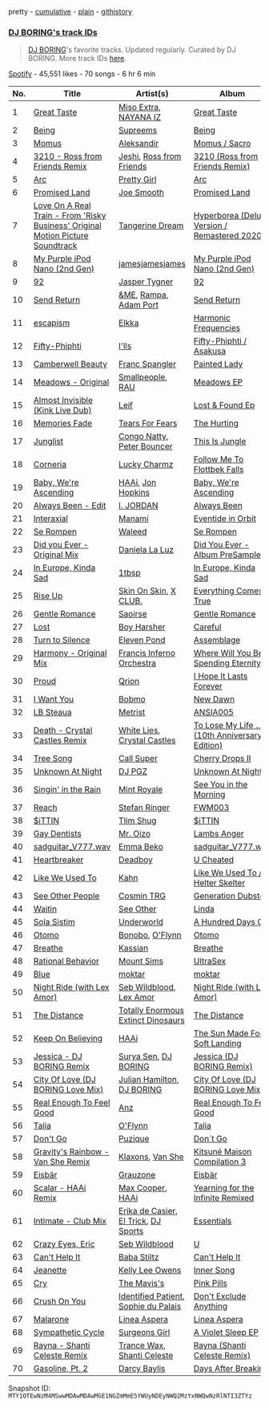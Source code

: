 pretty - [cumulative](/playlists/cumulative/37i9dQZF1DX00RdhV73Dbe.md) - [plain](/playlists/plain/37i9dQZF1DX00RdhV73Dbe) - [githistory](https://github.githistory.xyz/mackorone/spotify-playlist-archive/blob/main/playlists/plain/37i9dQZF1DX00RdhV73Dbe)

### [DJ BORING's track IDs](https://open.spotify.com/playlist/37i9dQZF1DX00RdhV73Dbe)

> <a href="spotify:artist:3MkIU5jhXTMK9pYQTRVI6p">DJ BORING</a>'s favorite tracks\. Updated regularly\. Curated by DJ BORING\. More track IDs <a href="spotify:genre:track\_id">here</a>.

[Spotify](https://open.spotify.com/user/spotify) - 45,551 likes - 70 songs - 6 hr 6 min

| No. | Title | Artist(s) | Album | Length |
|---|---|---|---|---|
| 1 | [Great Taste](https://open.spotify.com/track/70Qehf0lZ352N1rPDC7Frc) | [Miso Extra](https://open.spotify.com/artist/0Vv0Cc8LAnIhUsYI4d5wBg), [NAYANA IZ](https://open.spotify.com/artist/2d8cMSPIFolHyxuox8ESfm) | [Great Taste](https://open.spotify.com/album/7KI0x0Fmc3ABED3MUGlZkB) | 2:10 |
| 2 | [Being](https://open.spotify.com/track/29f2hArvfnSNOkAiovrFBh) | [Supreems](https://open.spotify.com/artist/19jnP8vmgHKe9GCVgvmkF5) | [Being](https://open.spotify.com/album/3J69tGNA9MFjAZV2vYt2CZ) | 4:24 |
| 3 | [Momus](https://open.spotify.com/track/5Dk6NPiP14FqIml2okckiM) | [Aleksandir](https://open.spotify.com/artist/671aO7xxWHFDZ4Y115H89b) | [Momus / Sacro](https://open.spotify.com/album/5RjynTbAenCC08h5ALbnvK) | 6:36 |
| 4 | [3210 \- Ross from Friends Remix](https://open.spotify.com/track/1PfbIpFjsS1BayUoqB3X7O) | [Jeshi](https://open.spotify.com/artist/0q8eApZJs5WDBxayY9769C), [Ross from Friends](https://open.spotify.com/artist/1Ma3pJzPIrAyYPNRkp3SUF) | [3210 \(Ross from Friends Remix\)](https://open.spotify.com/album/4julBAGYv4WmRXwhjJ2LPD) | 5:52 |
| 5 | [Arc](https://open.spotify.com/track/1XvNkXo2iNQgNNxxqX7pIe) | [Pretty Girl](https://open.spotify.com/artist/6KkltYAOOGsCaW7dO9jF98) | [Arc](https://open.spotify.com/album/3eHNdHMGISbfsjN9J4USOm) | 4:34 |
| 6 | [Promised Land](https://open.spotify.com/track/796T2ROxTNibXRjVhjSzCa) | [Joe Smooth](https://open.spotify.com/artist/4BIamAD25vwYldaOWTEsXd) | [Promised Land](https://open.spotify.com/album/1oyrymxXmhE2NaYczhS6NR) | 5:31 |
| 7 | [Love On A Real Train \- From 'Risky Business' Original Motion Picture Soundtrack](https://open.spotify.com/track/0DYCw5AZIX3S11QQUiPiqN) | [Tangerine Dream](https://open.spotify.com/artist/1BGN1IdyiSR0ZYrkoKNchl) | [Hyperborea \(Deluxe Version / Remastered 2020\)](https://open.spotify.com/album/4Mft3FkYzPHdWTmRW0yS1U) | 3:59 |
| 8 | [My Purple iPod Nano \(2nd Gen\)](https://open.spotify.com/track/7KzTDWGFQerYzkSqRXLwUp) | [jamesjamesjames](https://open.spotify.com/artist/0DqR5aQYPz1s2M3YbycLMJ) | [My Purple iPod Nano \(2nd Gen\)](https://open.spotify.com/album/1R1i1cNz94QG5tT4aByFgU) | 2:44 |
| 9 | [92](https://open.spotify.com/track/0LkwpRHK8DYMvMAWo5zDje) | [Jasper Tygner](https://open.spotify.com/artist/2D7akgJBXcsp8Y2FKdPJCh) | [92](https://open.spotify.com/album/1QsB3EL5GlJ3MKP4LOZ2p8) | 4:10 |
| 10 | [Send Return](https://open.spotify.com/track/4qSeVRw2SPqZnHWsLXfHJE) | [&ME](https://open.spotify.com/artist/5mIowAJMp7RKNheelruV5z), [Rampa](https://open.spotify.com/artist/08jywfUS0hp8XYlYs0cvz8), [Adam Port](https://open.spotify.com/artist/2loEsOijJ6XiGzWYFXMIRk) | [Send Return](https://open.spotify.com/album/3EIYsOioUOBlxSf2tMpGsU) | 3:35 |
| 11 | [escapism](https://open.spotify.com/track/1IrrJIJsOJILIr3XP8lPxf) | [Elkka](https://open.spotify.com/artist/5Ly0z60jjgsY4rkmjRFtPS) | [Harmonic Frequencies](https://open.spotify.com/album/0xk9jsZcE6LAl9jNEqBQz7) | 3:00 |
| 12 | [Fifty\-Phiphti](https://open.spotify.com/track/6nffBafJaZk3s8mNuph0ev) | [I'lls](https://open.spotify.com/artist/4bX7daXTJkeUBuBAI9Fmae) | [Fifty\-Phiphti / Asakusa](https://open.spotify.com/album/2Jg7q37DtuCfcoPqcceZKu) | 5:25 |
| 13 | [Camberwell Beauty](https://open.spotify.com/track/1rKwWSyirsAW20lb30v0Ji) | [Franc Spangler](https://open.spotify.com/artist/5KviV2PTQYQFriUyMnHKjL) | [Painted Lady](https://open.spotify.com/album/2bF8KCfcVhLYFKD5pZrqvb) | 6:12 |
| 14 | [Meadows \- Original](https://open.spotify.com/track/4eP88gKj64WSvxcG3xxIWk) | [Smallpeople](https://open.spotify.com/artist/1yrqDFnKpbYCPSa6ZwgHOV), [RAU](https://open.spotify.com/artist/0s1dGxIS5ZVaO6RDvOsyPO) | [Meadows EP](https://open.spotify.com/album/2mSxKkIscujytuvurDyosT) | 8:00 |
| 15 | [Almost Invisible \(Kink Live Dub\)](https://open.spotify.com/track/6QSvMrG4SZsJdODFzwPwLP) | [Leif](https://open.spotify.com/artist/381PGxyzR9qLrFbprEp46D) | [Lost & Found Ep](https://open.spotify.com/album/2Ra96jVs1ifLrsnBjIHwWe) | 7:33 |
| 16 | [Memories Fade](https://open.spotify.com/track/4sYvvnzal0yQJ8qGEJeR3M) | [Tears For Fears](https://open.spotify.com/artist/4bthk9UfsYUYdcFyqxmSUU) | [The Hurting](https://open.spotify.com/album/3sIFpEctox1XOs3FEkqrgr) | 5:03 |
| 17 | [Junglist](https://open.spotify.com/track/1sap7FwEuCQqFv3bOpnh6A) | [Congo Natty](https://open.spotify.com/artist/1NngQUSMHaauD7UjKuaH2W), [Peter Bouncer](https://open.spotify.com/artist/1Bbk2KnbOQycR2QCUoNhp1) | [This Is Jungle](https://open.spotify.com/album/7pLhXTs8TacjaFIdh9XJct) | 6:08 |
| 18 | [Corneria](https://open.spotify.com/track/25SPCKaeYHknIpXn6yflRe) | [Lucky Charmz](https://open.spotify.com/artist/2PIUHVPbVwoZ09wNBrOYMd) | [Follow Me To Flottbek Falls](https://open.spotify.com/album/4jx6zIJDb6lziCd6IOLPja) | 7:01 |
| 19 | [Baby, We're Ascending](https://open.spotify.com/track/614NfZjf8rMY2bErgwhzR5) | [HAAi](https://open.spotify.com/artist/0pkLgeB9j465x1QB2kRoy4), [Jon Hopkins](https://open.spotify.com/artist/7yxi31szvlbwvKq9dYOmFI) | [Baby, We're Ascending](https://open.spotify.com/album/7FlN0x6yjToDvOIjpuIm48) | 6:27 |
| 20 | [Always Been \- Edit](https://open.spotify.com/track/7BRfaJyBsD2kixpq6TC9bS) | [I\. JORDAN](https://open.spotify.com/artist/5RMLpCv3ic2KtGnqJ7eMG4) | [Always Been](https://open.spotify.com/album/10SELiFQ5TbsmxH0pmAHYs) | 3:28 |
| 21 | [Interaxial](https://open.spotify.com/track/24xZyfDFeYG8BUPGYA3AG7) | [Manami](https://open.spotify.com/artist/3YY7kS1ZzdHKY7DcQ7KEoB) | [Eventide in Orbit](https://open.spotify.com/album/3H964Moy8xa1byJHwfAbXl) | 5:34 |
| 22 | [Se Rompen](https://open.spotify.com/track/7e8l7wpK6qow08gSoNxtcK) | [Waleed](https://open.spotify.com/artist/4WjyuUryzJgs8GukH5BZjs) | [Se Rompen](https://open.spotify.com/album/2xwO3JeOSSCSwFWwNkmP4O) | 5:22 |
| 23 | [Did you Ever \- Original Mix](https://open.spotify.com/track/7KG1tbxAcDMOgnaVJibY6w) | [Daniela La Luz](https://open.spotify.com/artist/1RDvzOp1L5KFMxWsHHzcPN) | [Did You Ever \- Album PreSampler](https://open.spotify.com/album/7mbpXZRuW6T0bniMcMqFOO) | 6:30 |
| 24 | [In Europe, Kinda Sad](https://open.spotify.com/track/7AS495TUkmqZtlEiL8Pcp0) | [1tbsp](https://open.spotify.com/artist/6G01WYFYF91rjG5LtwMhY4) | [In Europe, Kinda Sad](https://open.spotify.com/album/0eG7JPvydVsEuMQKmi7w0J) | 5:40 |
| 25 | [Rise Up](https://open.spotify.com/track/7yJA6T22HPJAU8eJX4J2od) | [Skin On Skin](https://open.spotify.com/artist/5mnxMXIM6BNhVVTXnBatKa), [X CLUB.](https://open.spotify.com/artist/4CYPaFp9yDrNduNptv0DPQ) | [Everything Comes True](https://open.spotify.com/album/6m3K8LjG7jJDtAhJ4FkWPS) | 6:37 |
| 26 | [Gentle Romance](https://open.spotify.com/track/54BJDdU38sXG8mRO0KgDBS) | [Saoirse](https://open.spotify.com/artist/7AZxq55YIas0vYM7L82XKX) | [Gentle Romance](https://open.spotify.com/album/3PoSc1ElaxLbLk8QQaunBn) | 6:07 |
| 27 | [Lost](https://open.spotify.com/track/2ru0OaqYvJS8yXMMsZZWcH) | [Boy Harsher](https://open.spotify.com/artist/4iom7VVRU6AHRIu1JUXpLG) | [Careful](https://open.spotify.com/album/6G1kayusfMD3mcRXtPty2k) | 4:29 |
| 28 | [Turn to Silence](https://open.spotify.com/track/6U1fOPHQZb0pjAHmTTmV0S) | [Eleven Pond](https://open.spotify.com/artist/4VCsAaq5iupGwoL62VJqft) | [Assemblage](https://open.spotify.com/album/4RvBzScNwZiRLJ2WweAinB) | 5:01 |
| 29 | [Harmony \- Original Mix](https://open.spotify.com/track/1sWLKYeMhFOUd7QjVbxbK3) | [Francis Inferno Orchestra](https://open.spotify.com/artist/3OOEKzLNBzkeQWCKun4UXe) | [Where Will You Be Spending Eternity?](https://open.spotify.com/album/13iR44I1vESNGv6QTn4Wwi) | 5:14 |
| 30 | [Proud](https://open.spotify.com/track/5COxPQbNaVMsLEr3tuicvp) | [Qrion](https://open.spotify.com/artist/0bGDTQ78MVgI5Snqo9KJZw) | [I Hope It Lasts Forever](https://open.spotify.com/album/4Xim1jo6ziwJ1Qu6QkoLPj) | 3:56 |
| 31 | [I Want You](https://open.spotify.com/track/7tObHzA6FGINzdK7AQwa8m) | [Bobmo](https://open.spotify.com/artist/67zjOa1s3aBqLx9ffbranq) | [New Dawn](https://open.spotify.com/album/1gpGOmOLCsI779O0yoSnHe) | 5:14 |
| 32 | [LB Steaua](https://open.spotify.com/track/3Xq4IKHyDrXcuKhKicuud1) | [Metrist](https://open.spotify.com/artist/2EaMCfkZ07OvRk0w2UOEwg) | [ANSIA005](https://open.spotify.com/album/4fud2q3QbJvdDVnbg6p4ab) | 5:30 |
| 33 | [Death \- Crystal Castles Remix](https://open.spotify.com/track/1UbcuHH23bXMoPmv6xCjXo) | [White Lies](https://open.spotify.com/artist/6ssXMmc5EOUrauZxirM910), [Crystal Castles](https://open.spotify.com/artist/7K3zpFXBvPcvzhj7zlGJdO) | [To Lose My Life ..\. \(10th Anniversary Edition\)](https://open.spotify.com/album/2o8f42XEJoZqoPTCrgzSXS) | 4:58 |
| 34 | [Tree Song](https://open.spotify.com/track/2lYCfrY6K50MyzBDruQsWE) | [Call Super](https://open.spotify.com/artist/1FVo44KTXqxo3JxXADWTd9) | [Cherry Drops II](https://open.spotify.com/album/0Mkzv9nvRSfEXd8IrlzzGQ) | 9:43 |
| 35 | [Unknown At Night](https://open.spotify.com/track/6SqqiAyIewLLvoQiZaLMs6) | [DJ PGZ](https://open.spotify.com/artist/4cM6iICvyU8aHE7vawUiuX) | [Unknown At Night](https://open.spotify.com/album/0n9IBgZECMy8Bq2c6kwqgG) | 4:27 |
| 36 | [Singin' in the Rain](https://open.spotify.com/track/0lju7TCZwpvslleR7OgY9h) | [Mint Royale](https://open.spotify.com/artist/69NjLU6rit8q9XEjL50BOj) | [See You in the Morning](https://open.spotify.com/album/5NlNNBvhqaqdXRFflrNkx1) | 3:28 |
| 37 | [Reach](https://open.spotify.com/track/5gDNXpsEXyq7P95jU3xUwM) | [Stefan Ringer](https://open.spotify.com/artist/1qJyku2FyCAAahyeoXs9qV) | [FWM003](https://open.spotify.com/album/75Rv1yZhnL1PRuP13yOd86) | 5:21 |
| 38 | [$iTTIN](https://open.spotify.com/track/3wZLmGJV2hpACYcOsdU5M4) | [Tlim Shug](https://open.spotify.com/artist/6ZBY7xp0TKiZx6TlQk19yh) | [$iTTIN](https://open.spotify.com/album/46N9zgTpTMOJzhett7MWKv) | 5:28 |
| 39 | [Gay Dentists](https://open.spotify.com/track/2KUh0GgOD4u32XqzmtdfRW) | [Mr\. Oizo](https://open.spotify.com/artist/0b9ukmbg0MO5eMlorcgOwz) | [Lambs Anger](https://open.spotify.com/album/5trGnTKKV1Iz39gXQiAFwZ) | 3:38 |
| 40 | [sadguitar\_V777.wav](https://open.spotify.com/track/577XGVYWxjT4vb9dXNnJYQ) | [Emma Beko](https://open.spotify.com/artist/4j7NgnYyG3MjsU7OfJnrzG) | [sadguitar\_V777.wav](https://open.spotify.com/album/3Vbzs2b4rRSchaHTDBJ8uq) | 3:57 |
| 41 | [Heartbreaker](https://open.spotify.com/track/6aUakYB97afCEmAqlyE5Wx) | [Deadboy](https://open.spotify.com/artist/2YbV1TIoIl1Un54MmSvZ3V) | [U Cheated](https://open.spotify.com/album/21DasTK7T1uQXiOhCmnsW3) | 5:20 |
| 42 | [Like We Used To](https://open.spotify.com/track/0gRHszG24gRBpaDmRB8lJO) | [Kahn](https://open.spotify.com/artist/6X0Kd3L9wHWDzWU7cOgjW3) | [Like We Used To / Helter Skelter](https://open.spotify.com/album/1kntJfXB19YvHAugu2Itqs) | 4:26 |
| 43 | [See Other People](https://open.spotify.com/track/1kEd5QLxm8yfcTr3CVxGNS) | [Cosmin TRG](https://open.spotify.com/artist/4jRLIIrKvl4rAmir58oDK0) | [Generation Dubstep](https://open.spotify.com/album/7oOdk7kXghCgkLaSbh1SwH) | 4:59 |
| 44 | [Waitin](https://open.spotify.com/track/3tzj92WxW20LE1iyaGsN2g) | [See Other](https://open.spotify.com/artist/1OXFzXEKhj3Bop52jKa0Fp) | [Linda](https://open.spotify.com/album/150d6Sam6vnO1atXHv5PVu) | 4:52 |
| 45 | [Sola Sistim](https://open.spotify.com/track/4hWuNTCyQeQkzBPjjVE9rX) | [Underworld](https://open.spotify.com/artist/1PXHzxRDiLnjqNrRn2Xbsa) | [A Hundred Days Off](https://open.spotify.com/album/5n192ghquuwEFORZEtNyLg) | 6:26 |
| 46 | [Otomo](https://open.spotify.com/track/3VRemRqHZi7qiWzJfc684f) | [Bonobo](https://open.spotify.com/artist/0cmWgDlu9CwTgxPhf403hb), [O'Flynn](https://open.spotify.com/artist/7LTSTQkL7iK7zndjFQgHQo) | [Otomo](https://open.spotify.com/album/2zSMwsGd7r6fkJBoXkv3lQ) | 6:11 |
| 47 | [Breathe](https://open.spotify.com/track/3JQwi0O3HqLF7h4A0sisSz) | [Kassian](https://open.spotify.com/artist/4w6VhlUuzrUoJ5NbCpefXx) | [Breathe](https://open.spotify.com/album/47jNjRRrtdZr4gZoUlODxQ) | 5:18 |
| 48 | [Rational Behavior](https://open.spotify.com/track/0lYhRSrG5ukZui4GHUV4v9) | [Mount Sims](https://open.spotify.com/artist/2UyhhfLOvfLs7ZhzsAaNC3) | [UltraSex](https://open.spotify.com/album/6IvwFVN9YI9Bokka32c80b) | 3:41 |
| 49 | [Blue](https://open.spotify.com/track/1KDlwAjs5lSfZAsdQ9lP1p) | [moktar](https://open.spotify.com/artist/6jMORNptwLDBn8ujqRLbxa) | [moktar](https://open.spotify.com/album/0qIqHQUoLP8UTz2kVXQq88) | 4:11 |
| 50 | [Night Ride \(with Lex Amor\)](https://open.spotify.com/track/4O2K5Hxr8VgNG9QuqvYuby) | [Seb Wildblood](https://open.spotify.com/artist/51Rlwvwkj8L3zakIRr6dUV), [Lex Amor](https://open.spotify.com/artist/0IKVDL3N8vpYgeNOV6np14) | [Night Ride \(with Lex Amor\)](https://open.spotify.com/album/5M0HJSbecbLAfXiWxjoPqo) | 2:43 |
| 51 | [The Distance](https://open.spotify.com/track/3MOUt4k7KUP8qVheHT8RG0) | [Totally Enormous Extinct Dinosaurs](https://open.spotify.com/artist/0g3NiCRhEv7M4SEDMrpItN) | [The Distance](https://open.spotify.com/album/2ePg95gGoOPRmUQYFLq0wy) | 4:51 |
| 52 | [Keep On Believing](https://open.spotify.com/track/3x2DTlRCnyMw1KvQRB7h8W) | [HAAi](https://open.spotify.com/artist/0pkLgeB9j465x1QB2kRoy4) | [The Sun Made For A Soft Landing](https://open.spotify.com/album/3B6dGhUHAqAS4BEbqMqDgG) | 4:34 |
| 53 | [Jessica \- DJ BORING Remix](https://open.spotify.com/track/6GdUpMpPhhMnBJofJjZ3h2) | [Surya Sen](https://open.spotify.com/artist/4hqsQ13aH4njud9LBg2Qap), [DJ BORING](https://open.spotify.com/artist/3MkIU5jhXTMK9pYQTRVI6p) | [Jessica \(DJ BORING Remix\)](https://open.spotify.com/album/50j4celVq6rZOBWhClvo2c) | 4:48 |
| 54 | [City Of Love \(DJ BORING Love Mix\)](https://open.spotify.com/track/4FNIk1bBjvh8xIboy4NnyV) | [Julian Hamilton](https://open.spotify.com/artist/794ajzUQFiGA2hkydHIOTh), [DJ BORING](https://open.spotify.com/artist/3MkIU5jhXTMK9pYQTRVI6p) | [City Of Love \(DJ BORING Love Mix\)](https://open.spotify.com/album/6qsK5FlTijLdR9WOR5uNUG) | 5:21 |
| 55 | [Real Enough To Feel Good](https://open.spotify.com/track/5lVPbg9XJzLHsjoYcrnEXf) | [Anz](https://open.spotify.com/artist/1Ysz8yMgr4g1Ol3l1m3yOt) | [Real Enough To Feel Good](https://open.spotify.com/album/6dqJnQp0qoNsklAphZyTYQ) | 5:06 |
| 56 | [Talia](https://open.spotify.com/track/49KMGrpCasQj4bP7R27nEL) | [O'Flynn](https://open.spotify.com/artist/7LTSTQkL7iK7zndjFQgHQo) | [Talia](https://open.spotify.com/album/3fr1pMdhBZKMGRbfkki8OD) | 4:33 |
| 57 | [Don't Go](https://open.spotify.com/track/3IR3llE5rg0ytq5i9jU3SG) | [Puzique](https://open.spotify.com/artist/4IPgYadxyrcxSMJwUE0q1X) | [Don´t Go](https://open.spotify.com/album/1F29JZ3FYfB7jbcIYHkKQ9) | 6:56 |
| 58 | [Gravity's Rainbow \- Van She Remix](https://open.spotify.com/track/4TStyjKnybRujBR9FIO7zC) | [Klaxons](https://open.spotify.com/artist/2qlAMLpUyBjZgnzuFXXZXI), [Van She](https://open.spotify.com/artist/4FTDSkWpchgZy2axPEGDJW) | [Kitsuné Maison Compilation 3](https://open.spotify.com/album/7wWViw6BLh7Z5BC3zssa35) | 5:23 |
| 59 | [Eisbär](https://open.spotify.com/track/6dO3t1e3pb7sxyDQbDyVNX) | [Grauzone](https://open.spotify.com/artist/2oNZUW4sR0AGXRyPExtFnW) | [Eisbär](https://open.spotify.com/album/6T7XaTroien9MaoWJZiUdE) | 4:48 |
| 60 | [Scalar \- HAAi Remix](https://open.spotify.com/track/0iGooa2YKPoK5lwTLzJIcS) | [Max Cooper](https://open.spotify.com/artist/0WSSKmoRbxqLf3MnXInQ2J), [HAAi](https://open.spotify.com/artist/0pkLgeB9j465x1QB2kRoy4) | [Yearning for the Infinite Remixed](https://open.spotify.com/album/7Fo17tDxpIkg3sc1zuUbOr) | 7:02 |
| 61 | [Intimate \- Club Mix](https://open.spotify.com/track/4RkaGrpMqLkMd7nK5mEE4D) | [Erika de Casier](https://open.spotify.com/artist/1nIJEqPyIj5qutlgWNmQB0), [El Trick](https://open.spotify.com/artist/46W67d6DQ9MkC3M0rtrHI0), [DJ Sports](https://open.spotify.com/artist/7EJ8xVXZJezYW7Y1xvJ2Yb) | [Essentials](https://open.spotify.com/album/6AYAMoty9hbhfzRKWaILTW) | 3:38 |
| 62 | [Crazy Eyes, Eric](https://open.spotify.com/track/5meimDAMBvCXe38w7pP2Xl) | [Seb Wildblood](https://open.spotify.com/artist/51Rlwvwkj8L3zakIRr6dUV) | [U](https://open.spotify.com/album/2n91JKUQPPsIvwIOqFAZzE) | 5:38 |
| 63 | [Can't Help It](https://open.spotify.com/track/7z2oL4N6nkOY39PXLASCpO) | [Baba Stiltz](https://open.spotify.com/artist/1xaQSClXcsc1JvxZ2qnwBF) | [Can't Help It](https://open.spotify.com/album/4dOyCbf2Qpy6XCrVVSTLBp) | 5:38 |
| 64 | [Jeanette](https://open.spotify.com/track/66KnxPOG7pEbzqyKhLaIE0) | [Kelly Lee Owens](https://open.spotify.com/artist/5eitAUlYmlha3LLWg7aBn5) | [Inner Song](https://open.spotify.com/album/79fGMhdBAKmCiih3K8Gwqz) | 6:14 |
| 65 | [Cry](https://open.spotify.com/track/5tMvBAxxchFuqu5FQw5su9) | [The Mavis's](https://open.spotify.com/artist/6WshiDext64oLUmu6LSHAl) | [Pink Pills](https://open.spotify.com/album/77yh4kzaebhcv7rw1YMd8q) | 4:13 |
| 66 | [Crush On You](https://open.spotify.com/track/59TZo847aYM3kwvBHfPmVS) | [Identified Patient](https://open.spotify.com/artist/7f8YjXIXYXMDWaYCICYUUD), [Sophie du Palais](https://open.spotify.com/artist/35bmpfYBO4XTtt4HOmIJ7I) | [Don't Exclude Anything](https://open.spotify.com/album/6fGwkeTvvxfFxGXtCy1bgQ) | 8:17 |
| 67 | [Malarone](https://open.spotify.com/track/0WC0j1iLJRkb6P041h4jiU) | [Linea Aspera](https://open.spotify.com/artist/7ovuEJn78rNJmBBnLqc1NU) | [Linea Aspera](https://open.spotify.com/album/6YbyDgrqvbMeNRRhyismmZ) | 4:11 |
| 68 | [Sympathetic Cycle](https://open.spotify.com/track/7tX0JrCDjtYJRKjeFz7SNH) | [Surgeons Girl](https://open.spotify.com/artist/7CXSuH40c4n4hVbP1JDBFP) | [A Violet Sleep EP](https://open.spotify.com/album/2Sean6tGeNquVJS5jIHxMn) | 5:01 |
| 69 | [Rayna \- Shanti Celeste Remix](https://open.spotify.com/track/4hmKziZXTpDbqBqW7hZW7V) | [Trance Wax](https://open.spotify.com/artist/28Rn5KfDspTUHLpPfPF8EE), [Shanti Celeste](https://open.spotify.com/artist/3CkM2290WOa2ESzhlu5mzM) | [Rayna \(Shanti Celeste Remix\)](https://open.spotify.com/album/5aC4FfAUuHAIqtYmuu1Ki4) | 6:52 |
| 70 | [Gasoline, Pt\. 2](https://open.spotify.com/track/76rWWUIdZ3QonRhUOzLjvS) | [Darcy Baylis](https://open.spotify.com/artist/3blRQedtHHIGK76BFF1n1P) | [Days After Breaking](https://open.spotify.com/album/30UnTsr4oe3T2QzpKYt7OB) | 6:30 |

Snapshot ID: `MTY1OTEwNzM4MSwwMDAwMDAwMGE1NGZmMmE5YWUyNDEyNWQ2MzYxNWQwNzRlNTI3ZTYz`
